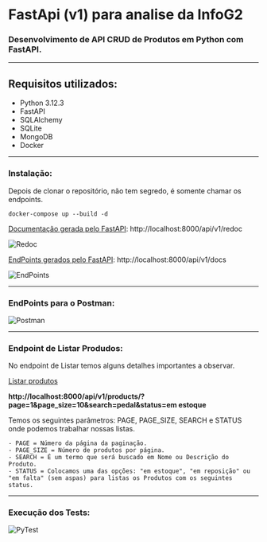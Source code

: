 # FastApi (v1) para analise da InfoG2

### Desenvolvimento de API CRUD de Produtos em Python com FastAPI.

---

## Requisitos utilizados:

- Python 3.12.3
- FastAPI
- SQLAlchemy
- SQLite
- MongoDB
- Docker

---

### Instalação:

Depois de clonar o repositório, não tem segredo, é somente chamar os endpoints.

`docker-compose up --build -d`

[Documentação gerada pelo FastAPI](http://localhost:8000/api/v1/redoc): http://localhost:8000/api/v1/redoc

![Redoc](redocly.png)

[EndPoints gerados pelo FastAPI](http://localhost:8000/api/v1/docs): http://localhost:8000/api/v1/docs

![EndPoints](endpoints.jpeg)

---

### EndPoints para o Postman:
![Postman](postman.png)

---

### Endpoint de Listar Produdos:

No endpoint de Listar temos alguns detalhes importantes a observar.

[Listar produtos](http://localhost:8000/api/v1/products/?page=1&page_size=25&search=&status=)

**http://localhost:8000/api/v1/products/?page=1&page_size=10&search=pedal&status=em estoque**

Temos os seguintes parâmetros: PAGE, PAGE_SIZE, SEARCH e STATUS onde podemos trabalhar nossas listas.

```
- PAGE = Número da página da paginação.
- PAGE_SIZE = Número de produtos por página.
- SEARCH = É um termo que será buscado em Nome ou Descrição do Produto.
- STATUS = Colocamos uma das opções: "em estoque", "em reposição" ou "em falta" (sem aspas) para listas os Produtos com os seguintes status.
```

---

### Execução dos Tests:
![PyTest](pytest_print.png)
